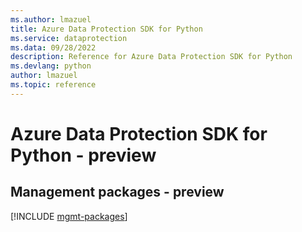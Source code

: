 ```yaml
---
ms.author: lmazuel
title: Azure Data Protection SDK for Python
ms.service: dataprotection
ms.data: 09/28/2022
description: Reference for Azure Data Protection SDK for Python
ms.devlang: python
author: lmazuel
ms.topic: reference
---
```

# Azure Data Protection SDK for Python - preview

## Management packages - preview
[!INCLUDE [mgmt-packages](data-protection-mgmt-index.md)]